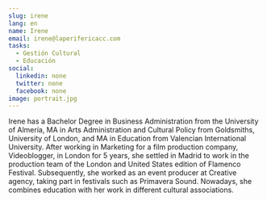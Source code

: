 ```yaml
---
slug: irene
lang: en
name: Irene
email: irene@laperifericacc.com
tasks:
  - Gestión Cultural
  - Educación
social:
  linkedin: none
  twitter: none
  facebook: none
image: portrait.jpg
---
```


Irene has a Bachelor Degree in Business Administration from the University of Almería, MA in Arts Administration and Cultural Policy from Goldsmiths, University of London, and MA in Education from Valencian International University. After working in Marketing for a film production company, Videoblogger, in London for 5 years, she settled in Madrid to work in the production team of the London and United States edition of Flamenco Festival. Subsequently, she worked as an event producer at Creative agency, taking part in festivals such as Primavera Sound. Nowadays, she combines education with her work in different cultural associations.
